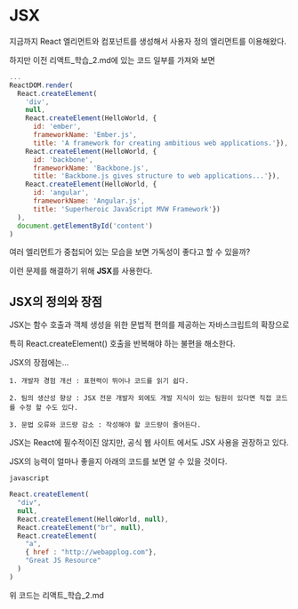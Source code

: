 # JSX

지금까지 React 엘리먼트와 컴포넌트를 생성해서 사용자 정의 엘리먼트를 이용해왔다.

하지만 이전 리액트_학습_2.md에 있는 코드 일부를 가져와 보면

```js
...
ReactDOM.render(
  React.createElement(
    'div',
    null,
    React.createElement(HelloWorld, {
      id: 'ember',
      frameworkName: 'Ember.js',
      title: 'A framework for creating ambitious web applications.'}),
    React.createElement(HelloWorld, {
      id: 'backbone',
      frameworkName: 'Backbone.js',
      title: 'Backbone.js gives structure to web applications...'}),
    React.createElement(HelloWorld, {
      id: 'angular',
      frameworkName: 'Angular.js',
      title: 'Superheroic JavaScript MVW Framework'})
  ),
  document.getElementById('content')
)
```
여러 엘리먼트가 중첩되어 있는 모습을 보면 가독성이 좋다고 할 수 있을까?

이런 문제를 해결하기 위해 **JSX**를 사용한다.

## JSX의 정의와 장점

JSX는 함수 호출과 객체 생성을 위한 문법적 편의를 제공하는 자바스크립트의 확장으로

특히 React.createElement() 호출을 반복해야 하는 불편을 해소한다.

JSX의 장점에는...

```
1. 개발자 경험 개선 : 표현력이 뛰어나 코드를 읽기 쉽다.

2. 팀의 생산성 향상 : JSX 전문 개발자 외에도 개발 지식이 있는 팀원이 있다면 직접 코드를 수정 할 수도 있다.

3. 문법 오류와 코드량 감소 : 작성해야 할 코드량이 줄어든다.
```
JSX는 React에 필수적이진 않지만, 공식 웹 사이트 에서도 JSX 사용을 권장하고 있다.

JSX의 능력이 얼마나 좋을지 아래의 코드를 보면 알 수 있을 것이다.

```js
javascript

React.createElement(
  "div",
  null,
  React.createElement(HelloWorld, null),
  React.createElement("br", null),
  React.createElement(
    "a",
    { href : "http://webapplog.com"},
    "Great JS Resource"
  )
)
```
위 코드는 리액트_학습_2.md
